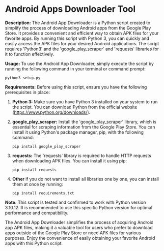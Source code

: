 # **Android Apps Downloader Tool**

**Description:**
The Android App Downloader is a Python script created to simplify the process of downloading Android apps from the Google Play Store. It provides a convenient and efficient way to obtain APK files for your favorite apps. By running this script with Python 3, you can quickly and easily access the APK files for your desired Android applications. The script requires 'Python3' and the 'google_play_scraper' and 'requests' libraries for it to function effectively.

**Usage:**
To use the Android App Downloader, simply execute the script by running the following command in your terminal or command prompt:

```
python3 setup.py
```

**Requirements:**
Before using this script, ensure you have the following prerequisites in place:

1. **Python 3:** Make sure you have Python 3 installed on your system to run the script. You can download Python from the official website (https://www.python.org/downloads/).

2. **google_play_scraper:** Install the 'google_play_scraper' library, which is essential for scraping information from the Google Play Store. You can install it using Python's package manager, pip, with the following command:
   ```
   pip install google_play_scraper
   ```

3. **requests:** The 'requests' library is required to handle HTTP requests when downloading APK files. You can install it using pip:
   ```
   pip install requests
   ```
4. **Other** if you do not want to install all libraries one by one, you can install them at once by running:
    ```
    pip install requirements.txt
    ```

**Note:**
This script is tested and confirmed to work with Python version 3.10.12. It is recommended to use this specific Python version for optimal performance and compatibility.

The Android App Downloader simplifies the process of acquiring Android app APK files, making it a valuable tool for users who prefer to download apps outside of the Google Play Store or need APK files for various purposes. Enjoy the convenience of easily obtaining your favorite Android apps with this Python script.


